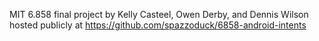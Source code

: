 MIT 6.858 final project by Kelly Casteel, Owen Derby, and Dennis Wilson
hosted publicly at https://github.com/spazzoduck/6858-android-intents
